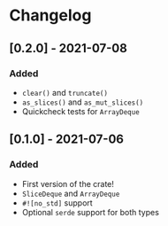 # Changelog

## [0.2.0] - 2021-07-08
### Added
- `clear()` and `truncate()`
- `as_slices()` and `as_mut_slices()`
- Quickcheck tests for `ArrayDeque`

## [0.1.0] - 2021-07-06
### Added
- First version of the crate!
- `SliceDeque` and `ArrayDeque`
- `#![no_std]` support
- Optional `serde` support for both types

